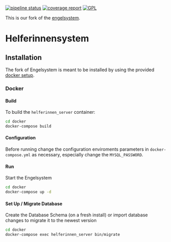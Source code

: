 [![pipeline status](https://chaos.expert/engelsystem/engelsystem/badges/main/pipeline.svg)](https://chaos.expert/engelsystem/engelsystem/commits/main)
[![coverage report](https://chaos.expert/engelsystem/engelsystem/badges/main/coverage.svg)](https://chaos.expert/engelsystem/engelsystem/commits/main)
[![GPL](https://img.shields.io/github/license/engelsystem/engelsystem.svg?maxAge=2592000)](LICENSE)

This is our fork of the [engelsystem](https://engelsystem.de).

# Helferinnensystem

## Installation
The fork of Engelsystem is meant to be installed by using the provided [docker setup](#docker).

### Docker
#### Build
To build the `helferinnen_server` container:
```bash
cd docker
docker-compose build
```

#### Configuration
Before running change the configuration enviroments parameters in `docker-compose.yml` as necessary, especially change the `MYSQL_PASSWORD`.

#### Run
Start the Engelsystem
```bash
cd docker
docker-compose up -d
```

#### Set Up / Migrate Database
Create the Database Schema (on a fresh install) or import database changes to migrate it to the newest version
```bash
cd docker
docker-compose exec helferinnen_server bin/migrate
```
